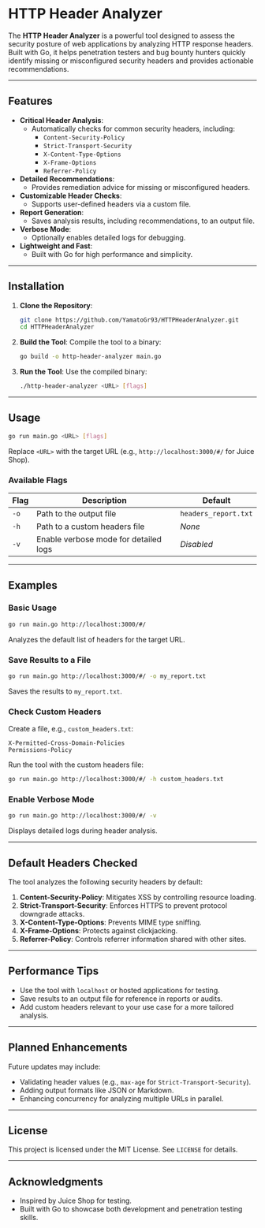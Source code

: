 
# **HTTP Header Analyzer**

The **HTTP Header Analyzer** is a powerful tool designed to assess the security posture of web applications by analyzing HTTP response headers. Built with Go, it helps penetration testers and bug bounty hunters quickly identify missing or misconfigured security headers and provides actionable recommendations.

---

## **Features**
- **Critical Header Analysis**:
  - Automatically checks for common security headers, including:
    - `Content-Security-Policy`
    - `Strict-Transport-Security`
    - `X-Content-Type-Options`
    - `X-Frame-Options`
    - `Referrer-Policy`
- **Detailed Recommendations**:
  - Provides remediation advice for missing or misconfigured headers.
- **Customizable Header Checks**:
  - Supports user-defined headers via a custom file.
- **Report Generation**:
  - Saves analysis results, including recommendations, to an output file.
- **Verbose Mode**:
  - Optionally enables detailed logs for debugging.
- **Lightweight and Fast**:
  - Built with Go for high performance and simplicity.

---

## **Installation**
1. **Clone the Repository**:
   ```bash
   git clone https://github.com/YamatoGr93/HTTPHeaderAnalyzer.git
   cd HTTPHeaderAnalyzer
   ```

2. **Build the Tool**:
   Compile the tool to a binary:
   ```bash
   go build -o http-header-analyzer main.go
   ```

3. **Run the Tool**:
   Use the compiled binary:
   ```bash
   ./http-header-analyzer <URL> [flags]
   ```

---

## **Usage**
```bash
go run main.go <URL> [flags]
```
Replace `<URL>` with the target URL (e.g., `http://localhost:3000/#/` for Juice Shop).

### **Available Flags**
| Flag             | Description                                             | Default               |
|-------------------|---------------------------------------------------------|-----------------------|
| `-o`             | Path to the output file                                 | `headers_report.txt`  |
| `-h`             | Path to a custom headers file                           | *None*                |
| `-v`             | Enable verbose mode for detailed logs                   | *Disabled*            |

---

## **Examples**
### **Basic Usage**
```bash
go run main.go http://localhost:3000/#/
```
Analyzes the default list of headers for the target URL.

### **Save Results to a File**
```bash
go run main.go http://localhost:3000/#/ -o my_report.txt
```
Saves the results to `my_report.txt`.

### **Check Custom Headers**
Create a file, e.g., `custom_headers.txt`:
```text
X-Permitted-Cross-Domain-Policies
Permissions-Policy
```

Run the tool with the custom headers file:
```bash
go run main.go http://localhost:3000/#/ -h custom_headers.txt
```

### **Enable Verbose Mode**
```bash
go run main.go http://localhost:3000/#/ -v
```
Displays detailed logs during header analysis.

---

## **Default Headers Checked**
The tool analyzes the following security headers by default:
1. **Content-Security-Policy**: Mitigates XSS by controlling resource loading.
2. **Strict-Transport-Security**: Enforces HTTPS to prevent protocol downgrade attacks.
3. **X-Content-Type-Options**: Prevents MIME type sniffing.
4. **X-Frame-Options**: Protects against clickjacking.
5. **Referrer-Policy**: Controls referrer information shared with other sites.

---

## **Performance Tips**
- Use the tool with `localhost` or hosted applications for testing.
- Save results to an output file for reference in reports or audits.
- Add custom headers relevant to your use case for a more tailored analysis.

---

## **Planned Enhancements**
Future updates may include:
- Validating header values (e.g., `max-age` for `Strict-Transport-Security`).
- Adding output formats like JSON or Markdown.
- Enhancing concurrency for analyzing multiple URLs in parallel.

---

## **License**
This project is licensed under the MIT License. See `LICENSE` for details.

---

## **Acknowledgments**
- Inspired by Juice Shop for testing.
- Built with Go to showcase both development and penetration testing skills.
